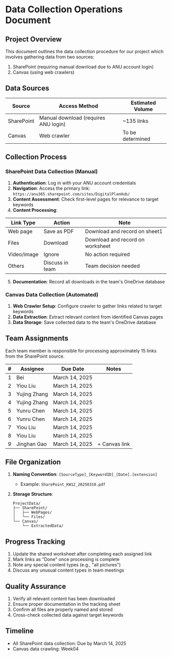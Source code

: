 # Data Collection Operations Document

## Project Overview

This document outlines the data collection procedure for our project which involves gathering data from two sources:
1. SharePoint (requiring manual download due to ANU account login)
2. Canvas (using web crawlers)

## Data Sources

| Source | Access Method | Estimated Volume |
|--------|---------------|------------------|
| SharePoint | Manual download (requires ANU login) | ~135 links |
| Canvas | Web crawler | To be determined |

## Collection Process

### SharePoint Data Collection (Manual)

1. **Authentication**: Log in with your ANU account credentials
2. **Navigation**: Access the primary link: `https://anu365.sharepoint.com/sites/DigitalPlanHub/`
3. **Content Assessment**: Check first-level pages for relevance to target keywords
4. **Content Processing**:

| Link Type | Action | Note |
|-----------|--------|------|
| Web page | Save as PDF | Download and record on sheet1 |
| Files | Download | Download and record on worksheet |
| Video/image | Ignore | No action required |
| Others | Discuss in team | Team decision needed |

5. **Documentation**: Record all downloads in the team's OneDrive database

### Canvas Data Collection (Automated)

1. **Web Crawler Setup**: Configure crawler to gather links related to target keywords
2. **Data Extraction**: Extract relevant content from identified Canvas pages
3. **Data Storage**: Save collected data to the team's OneDrive database

## Team Assignments

Each team member is responsible for processing approximately 15 links from the SharePoint source.

| # | Assignee | Due Date | Notes         |
|---|----------|----------|---------------|
| 1 | Bei | March 14, 2025 |               |
| 2 | Yiou Liu | March 14, 2025 |       |
| 3 | Yujing Zhang | March 14, 2025 |       |
| 4 | Yujing Zhang | March 14, 2025 |     |
| 5 | Yunru Chen | March 14, 2025 |               |
| 6 | Yunru Chen | March 14, 2025 |  |
| 7 | Yiou Liu | March 14, 2025 |   |
| 8 | Yiou Liu | March 14, 2025 |  |
| 9 | Jinghan Gao | March 14, 2025 | + Canvas link |

## File Organization

1. **Naming Convention**: `[SourceType]_[KeywordID]_[Date].[extension]`
    - Example: `SharePoint_KW12_20250310.pdf`

2. **Storage Structure**:
   ```
   ProjectData/
   ├── SharePoint/
   │   ├── WebPages/
   │   └── Files/
   └── Canvas/
       └── ExtractedData/
   ```

## Progress Tracking

1. Update the shared worksheet after completing each assigned link
2. Mark links as "Done" once processing is complete
3. Note any special content types (e.g., "all pictures")
4. Discuss any unusual content types in team meetings

## Quality Assurance

1. Verify all relevant content has been downloaded
2. Ensure proper documentation in the tracking sheet
3. Confirm all files are properly named and stored
4. Cross-check collected data against target keywords

## Timeline

- All SharePoint data collection: Due by March 14, 2025
- Canvas data crawling: Week04